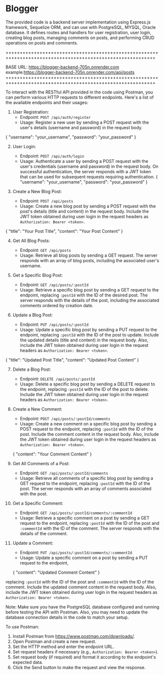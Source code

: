 # Blogger
The provided code is a backend server implementation using Express.js framework, Sequelize ORM, and can use with  PostgreSQL, MYSQL, Oracle database. It defines routes and handlers for user registration, user login, creating blog posts, managing comments on posts, and performing CRUD operations on posts and comments.

+++++++++++++++++++++++++++++++++++++++++++++++++++++++++++++++++++++++++++++++++++++++++++++++++++++++++++

BASE URL: https://blogger-backend-705n.onrender.com
example:https://blogger-backend-705n.onrender.com/api/posts
+++++++++++++++++++++++++++++++++++++++++++++++++++++++++++++++++++++++++++++++++++++++++++++++++++++++++++

To interact with the RESTful API provided in the code using Postman, you can perform various HTTP requests to different endpoints. Here's a list of the available endpoints and their usages:

1. User Registration:
   - Endpoint: `POST /api/auth/register`
   - Usage: Register a new user by sending a POST request with the user's details (username and password) in the request body.

{
  "username": "your_username",
  "password": "your_password"
}



2. User Login:
   - Endpoint: `POST /api/auth/login`
   - Usage: Authenticate a user by sending a POST request with the user's credentials (username and password) in the request body. On successful authentication, the server responds with a JWT token that can be used for subsequent requests requiring authentication.
{
  "username": "your_username",
  "password": "your_password"
}





3. Create a New Blog Post:
   - Endpoint: `POST /api/posts`
   - Usage: Create a new blog post by sending a POST request with the post's details (title and content) in the request body. Include the JWT token obtained during user login in the request headers as `Authorization: Bearer <token>`.

{
  "title": "Your Post Title",
  "content": "Your Post Content"
}




4. Get All Blog Posts:
   - Endpoint: `GET /api/posts`
   - Usage: Retrieve all blog posts by sending a GET request. The server responds with an array of blog posts, including the associated user's username.

5. Get a Specific Blog Post:
   - Endpoint: `GET /api/posts/:postId`
   - Usage: Retrieve a specific blog post by sending a GET request to the endpoint, replacing `:postId` with the ID of the desired post. The server responds with the details of the post, including the associated comments ordered by creation date.

6. Update a Blog Post:
   - Endpoint: `PUT /api/posts/:postId`
   - Usage: Update a specific blog post by sending a PUT request to the endpoint, replacing `:postId` with the ID of the post to update. Include the updated details (title and content) in the request body. Also, include the JWT token obtained during user login in the request headers as `Authorization: Bearer <token>`.

{
  "title": "Updated Post Title",
  "content": "Updated Post Content"
}




7. Delete a Blog Post:
   - Endpoint: `DELETE /api/posts/:postId`
   - Usage: Delete a specific blog post by sending a DELETE request to the endpoint, replacing `:postId` with the ID of the post to delete. Include the JWT token obtained during user login in the request headers as `Authorization: Bearer <token>`.

8. Create a New Comment:
   - Endpoint: `POST /api/posts/:postId/comments`
   - Usage: Create a new comment on a specific blog post by sending a POST request to the endpoint, replacing `:postId` with the ID of the post. Include the comment content in the request body. Also, include the JWT token obtained during user login in the request headers as `Authorization: Bearer <token>`.


   {
  "content": "Your Comment Content"
}


9. Get All Comments of a Post:
   - Endpoint: `GET /api/posts/:postId/comments`
   - Usage: Retrieve all comments of a specific blog post by sending a GET request to the endpoint, replacing `:postId` with the ID of the post. The server responds with an array of comments associated with the post.

10. Get a Specific Comment:
    - Endpoint: `GET /api/posts/:postId/comments/:commentId`
    - Usage: Retrieve a specific comment on a post by sending a GET request to the endpoint, replacing `:postId` with the ID of the post and `:commentId` with the ID of the comment. The server responds with the details of the comment.

11. Update a Comment:
    - Endpoint: `PUT /api/posts/:postId/comments/:commentId`
    - Usage: Update a specific comment on a post by sending a PUT request to the endpoint,

    {
  "content": "Updated Comment Content"
}


 replacing `:postId` with the ID of the post and `:commentId` with the ID of the comment. Include the updated comment content in the request body. Also, include the JWT token obtained during user login in the request headers as `Authorization: Bearer <token>`.

Note: Make sure you have the PostgreSQL database configured and running before testing the API with Postman. Also, you may need to update the database connection details in the code to match your setup.

To use Postman:
1. Install Postman from https://www.postman.com/downloads/.
2. Open Postman and create a new request.
3. Set the HTTP method and enter the endpoint URL.
4. Set request headers if necessary (e.g., `Authorization: Bearer <token>`).
5. Set request body (if required) and format it according to the endpoint's expected data.
6. Click the Send button to make the request and view the response.
